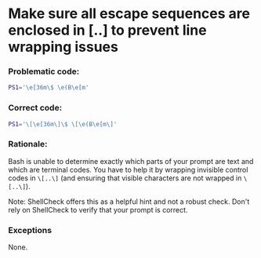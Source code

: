 # Make sure all escape sequences are enclosed in \[..\] to prevent line wrapping issues

### Problematic code:

```sh
PS1='\e[36m\$ \e(B\e[m'
```

### Correct code:

```sh
PS1='\[\e[36m\]\$ \[\e(B\e[m\]'
```

### Rationale:

Bash is unable to determine exactly which parts of your prompt are text and which are terminal codes. You have to help it by wrapping invisible control codes in `\[..\]` (and ensuring that visible characters are not wrapped in `\[..\]`).

Note: ShellCheck offers this as a helpful hint and not a robust check. Don't rely on ShellCheck to verify that your prompt is correct.

### Exceptions

None.
